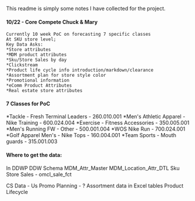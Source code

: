 This readme is simply some notes I have collected for the project.

#### 10/22 - Core Compete Chuck & Mary ####
	Currently 10 week PoC on forecasting 7 specific classes
	At SKU store level;
	Key Data Asks:
	*Store attributes
	*MDM product attributes
	*Sku/Store Sales by day
	*Clickstream
	*Product life cycle info introduction/markdown/clearance
	*Assortment plan for store style color
	*Promotional information
	*eComm Product Attributes
	*Real estate store attributes
	
#### 7 Classes for PoC ####
*Tackle - Fresh Terminal Leaders - 260.010.001
*Men's Athletic Apparel - Nike Training - 600.024.004
*Exercise - Fitness Accessories - 350.005.001
*Men's Running FW - Other - 500.001.004
*WOS Nike Run - 700.024.001
*Golf Apparel Men's - Nike Tops - 160.004.001
*Team Sports - Mouth guards - 315.001.003

#### Where to get the data: ####

In DDWP DDW Schema
MDM_Attr_Master
MDM_Location_Attr_DTL
Sku Store Sales - omcl_sale_fct

CS Data - Us
Promo Planning - ?
Assortment data in Excel tables
Product Lifecycle